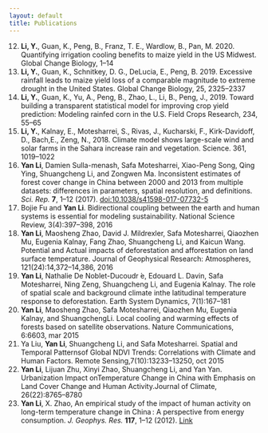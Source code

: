 ```yaml
---
layout: default
title: Publications
---
```

12. **Li, Y.**, Guan, K., Peng, B., Franz, T. E., Wardlow, B., Pan, M. 2020. Quantifying irrigation cooling benefits to maize yield in the US Midwest. Global Change Biology, 1–14
11. **Li, Y.**, Guan, K., Schnitkey, D. G., DeLucia, E., Peng, B. 2019. Excessive rainfall leads to maize yield loss of a comparable magnitude to extreme drought in the United States. Global Change Biology, 25, 2325–2337
10. **Li, Y.**, Guan, K., Yu, A., Peng, B., Zhao, L., Li, B., Peng, J., 2019. Toward building a transparent statistical model for improving crop yield prediction: Modeling rainfed corn in the U.S. Field Crops Research, 234, 55–65
9. **Li, Y.**, Kalnay, E., Motesharrei, S., Rivas, J., Kucharski, F., Kirk-Davidoff, D., Bach,E., Zeng, N., 2018. Climate model shows large-scale wind and solar farms in the Sahara increase rain and vegetation. Science. 361, 1019–1022
8.  **Yan Li**, Damien Sulla-menash, Safa Motesharrei, Xiao-Peng Song, Qing Ying, Shuangcheng Li, and Zongwen Ma. Inconsistent estimates of forest cover change in China between 2000 and 2013 from multiple datasets: differences in parameters, spatial resolution, and definitions. *Sci. Rep.* **7**, 1–12 (2017). [doi:10.1038/s41598-017-07732-5](doi:10.1038/s41598-017-07732-5) 
7.  Bojie Fu and **Yan Li**. Bidirectional coupling between the earth and human systems is essential for modeling sustainability. National Science Review, 3(4):397–398, 2016
6.  **Yan Li**, Maosheng Zhao, David J. Mildrexler, Safa Motesharrei, Qiaozhen Mu, Eugenia Kalnay, Fang Zhao, Shuangcheng Li, and Kaicun Wang. Potential and Actual impacts of deforestation and afforestation on land surface temperature. Journal of Geophysical Research: Atmospheres, 121(24):14,372–14,386, 2016
5.  **Yan Li**, Nathalie De Noblet-Ducoudr ́e, Edouard L. Davin, Safa Motesharrei, Ning Zeng, Shuangcheng Li, and Eugenia Kalnay. The role of spatial scale and background climate inthe latitudinal temperature response to deforestation. Earth System Dynamics, 7(1):167–181
4.  **Yan Li**, Maosheng Zhao, Safa Motesharrei, Qiaozhen Mu, Eugenia Kalnay, and ShuangchengLi. Local cooling and warming effects of forests based on satellite observations. Nature Communications, 6:6603, mar 2015
3.  Ya Liu, **Yan Li**, Shuangcheng Li, and Safa Motesharrei. Spatial and Temporal Patternsof Global NDVI Trends: Correlations with Climate and Human Factors. Remote Sensing,7(10):13233–13250, oct 2015
2.  **Yan Li**, Lijuan Zhu, Xinyi Zhao, Shuangcheng Li, and Yan Yan. Urbanization Impact onTemperature Change in China with Emphasis on Land Cover Change and Human Activity.Journal of Climate, 26(22):8765–8780
1.  **Yan Li**, X. Zhao, An empirical study of the impact of human activity on long-term temperature change in China : A perspective from energy consumption. *J. Geophys. Res.* **117**, 1–12 (2012). [Link](http://onlinelibrary.wiley.com/doi/10.1029/2012JD018132/abstract)

